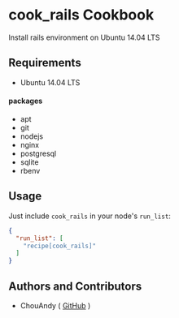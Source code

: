 cook_rails Cookbook
======================
Install rails environment on Ubuntu 14.04 LTS

Requirements
------------

- Ubuntu 14.04 LTS

#### packages

- apt
- git
- nodejs
- nginx
- postgresql
- sqlite
- rbenv

Usage
-----

Just include `cook_rails` in your node's `run_list`:

```json
{
  "run_list": [
    "recipe[cook_rails]"
  ]
}
```

Authors and Contributors
------------------------

- ChouAndy ( <a href="https://github.com/ChouAndy" target="_blank">GitHub</a> )
